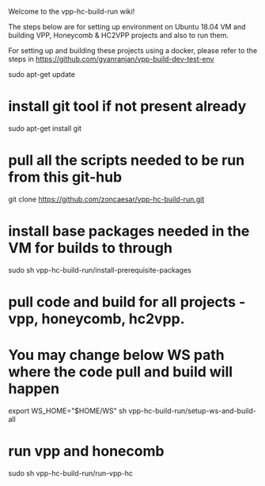 Welcome to the vpp-hc-build-run wiki!

The steps below are for setting up environment on Ubuntu 18.04 VM and building VPP, Honeycomb & HC2VPP projects and also to run them.


For setting up and building these projects using a docker, please refer to the steps in 
https://github.com/gyanranjan/vpp-build-dev-test-env


sudo apt-get update

# install git tool if not present already
sudo apt-get install git

# pull all the scripts needed to be run from this git-hub
git clone https://github.com/zoncaesar/vpp-hc-build-run.git

# install base packages needed in the VM for builds to through
sudo sh vpp-hc-build-run/install-prerequisite-packages

# pull code and build for all projects - vpp, honeycomb, hc2vpp. 
# You may change below WS path where the code pull and build will happen
export WS_HOME="$HOME/WS"
sh vpp-hc-build-run/setup-ws-and-build-all

# run vpp and honecomb
sudo sh vpp-hc-build-run/run-vpp-hc
